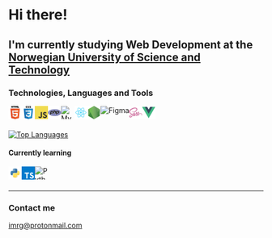 # Hi there!

## I'm currently studying Web Development at the [Norwegian University of Science and Technology](https://www.ntnu.edu/)

### Technologies, Languages and Tools

<img align="left" alt="HTML5" height="26" width="26px" src="https://raw.githubusercontent.com/github/explore/80688e429a7d4ef2fca1e82350fe8e3517d3494d/topics/html/html.png" />
<img align="left" alt="CSS3" height="26" width="26px" src="https://raw.githubusercontent.com/github/explore/80688e429a7d4ef2fca1e82350fe8e3517d3494d/topics/css/css.png" />
<img align="left" alt="JavaScript" height="26" width="26px" src="https://raw.githubusercontent.com/github/explore/80688e429a7d4ef2fca1e82350fe8e3517d3494d/topics/javascript/javascript.png" />
<img align="left" alt="PHP" height="26" width="26px" src="https://raw.githubusercontent.com/github/explore/ccc16358ac4530c6a69b1b80c7223cd2744dea83/topics/php/php.png" />
<img align="left" alt="MySQL" height="26" width="26" src="https://pngimg.com/uploads/mysql/mysql_PNG23.png" />
<img align="left" alt="React" height="26" width="26px" src="https://raw.githubusercontent.com/github/explore/80688e429a7d4ef2fca1e82350fe8e3517d3494d/topics/react/react.png" />
<img align="left" alt="Node.js" height="26" width="26px" src="https://raw.githubusercontent.com/github/explore/80688e429a7d4ef2fca1e82350fe8e3517d3494d/topics/nodejs/nodejs.png" />
<img align="left" alt="Figma" height="26" src="https://upload.wikimedia.org/wikipedia/commons/a/ad/Figma-1-logo.png" /> 
<img align="left" alt="Sass" height="26" width="26px" src="https://raw.githubusercontent.com/github/explore/80688e429a7d4ef2fca1e82350fe8e3517d3494d/topics/sass/sass.png" />
<img align="left" alt="Vue" height="26" width="26px" src="https://raw.githubusercontent.com/github/explore/80688e429a7d4ef2fca1e82350fe8e3517d3494d/topics/vue/vue.png" />
  
<br /><br />

[![Top Languages](https://github-readme-stats-beryl-psi.vercel.app/api/top-langs/?username=icanseetime&layout=compact&theme=radical&langs_count=6&exclude_repo=Transbucket_Rails)](https://github.com/icanseetime/github-readme-stats)
  

#### Currently learning


<img align="left" alt="Python" height="26" width="26px" src="https://raw.githubusercontent.com/github/explore/80688e429a7d4ef2fca1e82350fe8e3517d3494d/topics/python/python.png" />
<img align="left" alt="TypeScript" height="26" width="26px" src="https://raw.githubusercontent.com/github/explore/80688e429a7d4ef2fca1e82350fe8e3517d3494d/topics/typescript/typescript.png" />
<img align="left" alt="Python" height="26" width="26px" src="https://dinhanhthi.com/img/header/nextjs.png" />

<br /><br />

---

### Contact me

<imrg@protonmail.com>
